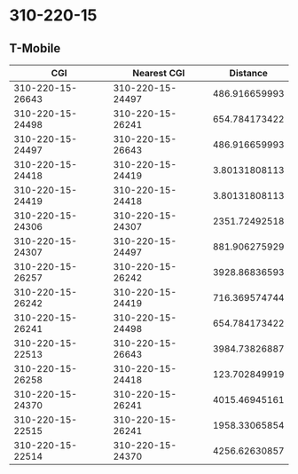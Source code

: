 # 310-220-15
## T-Mobile


| CGI | Nearest CGI | Distance |
|-----|-------------|----------|
| 310-220-15-26643 | 310-220-15-24497 | 486.916659993 |
| 310-220-15-24498 | 310-220-15-26241 | 654.784173422 |
| 310-220-15-24497 | 310-220-15-26643 | 486.916659993 |
| 310-220-15-24418 | 310-220-15-24419 | 3.80131808113 |
| 310-220-15-24419 | 310-220-15-24418 | 3.80131808113 |
| 310-220-15-24306 | 310-220-15-24307 | 2351.72492518 |
| 310-220-15-24307 | 310-220-15-24497 | 881.906275929 |
| 310-220-15-26257 | 310-220-15-26242 | 3928.86836593 |
| 310-220-15-26242 | 310-220-15-24419 | 716.369574744 |
| 310-220-15-26241 | 310-220-15-24498 | 654.784173422 |
| 310-220-15-22513 | 310-220-15-26643 | 3984.73826887 |
| 310-220-15-26258 | 310-220-15-24418 | 123.702849919 |
| 310-220-15-24370 | 310-220-15-26241 | 4015.46945161 |
| 310-220-15-22515 | 310-220-15-26241 | 1958.33065854 |
| 310-220-15-22514 | 310-220-15-24370 | 4256.62630857 |
